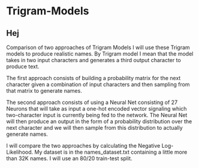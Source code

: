 # Trigram-Models
## Hej
Comparison of two approaches of Trigram Models
I will use these Trigram models to produce realistic names.
By Trigram model I mean that the model takes in two input characters and generates a third output character to produce text.

The first approach consists of building a probability matrix for the next character given a combination of input characters
and then sampling from that matrix to generate names.

The second approach consists of using a Neural Net consisting of 27 Neurons that will take as input a one-hot encoded vector signaling
which two-character input is currently being fed to the network. The Neural Net will then produce an output in the form of a probability
distribution over the next character and we will then sample from this distribution to actually generate names.

I will compare the two approaches by calculating the Negative Log-Likelihood.
My dataset is in the names_dataset.txt containing a little more than 32K names.
I will use an 80/20 train-test split.
